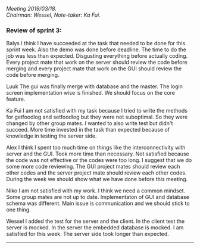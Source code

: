 *Meeting 2019/03/18.  
Chairman: Wessel, Note-taker: Ka Fui.*

### Review of sprint 3:
Balys
I think I have succeeded at the task that needed to be done for this sprint week. Also the demo was done before deadline. 
The time to do the job was less than expected. Disgusting everything before actually coding. Every project mate that work on the server should review the code
before merging and every project mate that work on the GUI should review the code before merging.

Luuk
The gui was finally merge with database and the master. The login screen implementation wise is finished. We should focus on the core feature.

Ka Fui
I am not satisfied with my task because I tried to write the methods for getfoodlog and setfoodlog but they were not suboptimal. So they were changed by other
group mates. I wanted to also write test but didn't succeed. More time invested in the task than expected because of knowledge in testing the server side.

Alex
I think I spent too much time on things like the interconnectivity with server and the GUI. Took more time than necessary. Not 
satisfied because the code was not effective or the codes were too long. I suggest that we do some more code reviewing. The GUI project mates should review
each other codes and the server project mate should review each other codes. During the week we should show what we have done before this meeting. 

Niko
I am not satisfied with my work. I think we need a common mindset. Some group mates are not up to date. Implementaton of GUI and database schema was
different. Main issue is communication and we should stick to one thing.

Wessel
I added the test for the server and the client. In the client test the server is mocked. In the server the embedded database is mocked. I am satisfied for this
week. The server side took longer than expected.






---




